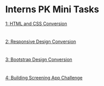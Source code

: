 # Interns PK Mini Tasks
[1: HTML and CSS Conversion](https://jsfiddle.net/v1ruf0wa/1/)
#
[2: Responsive Design Conversion](https://jsfiddle.net/tdyo60jL/5/)
#
[3: Bootstrap Design Conversion]()
#
[4: Building Screening App Challenge]()
